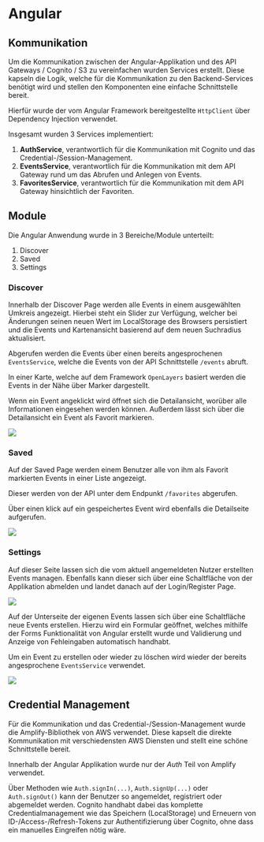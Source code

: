 # Angular

## Kommunikation
Um die Kommunikation zwischen der Angular-Applikation und des API Gateways / Cognito / S3 zu vereinfachen wurden Services erstellt.
Diese kapseln die Logik, welche für die Kommunikation zu den Backend-Services benötigt wird und stellen den Komponenten eine einfache Schnittstelle bereit.

Hierfür wurde der vom Angular Framework bereitgestellte ```HttpClient``` über Dependency Injection verwendet.

Insgesamt wurden 3 Services implementiert:

1. __AuthService__, verantwortlich für die Kommunikation mit Cognito und das Credential-/Session-Management.
1. __EventsService__, verantwortlich für die Kommunikation mit dem API Gateway rund um das Abrufen und Anlegen von Events.
1. __FavoritesService__, verantwortlich für die Kommunikation mit dem API Gateway hinsichtlich der Favoriten.

## Module
Die Angular Anwendung wurde in 3 Bereiche/Module unterteilt:

1. Discover
1. Saved
1. Settings

### Discover
Innerhalb der Discover Page werden alle Events in einem ausgewählten Umkreis angezeigt.
Hierbei steht ein Slider zur Verfügung, welcher bei Änderungen seinen neuen Wert im LocalStorage des Browsers persistiert und die Events und Kartenansicht basierend auf dem neuen Suchradius aktualisiert.

Abgerufen werden die Events über einen bereits angesprochenen ```EventsService```, welche die Events von der API Schnittstelle ```/events``` abruft.

In einer Karte, welche auf dem Framework ```OpenLayers``` basiert werden die Events in der Nähe über Marker dargestellt.

Wenn ein Event angeklickt wird öffnet sich die Detailansicht, worüber alle Informationen eingesehen werden können.
Außerdem lässt sich über die Detailansicht ein Event als Favorit markieren.

![](images/angular_discover.png)

### Saved
Auf der Saved Page werden einem Benutzer alle von ihm als Favorit markierten Events in einer Liste angezeigt.

Dieser werden von der API unter dem Endpunkt ```/favorites``` abgerufen.

Über einen klick auf ein gespeichertes Event wird ebenfalls die Detailseite aufgerufen.

![](images/angular_event-detail.png)

### Settings
Auf dieser Seite lassen sich die vom aktuell angemeldeten Nutzer erstellten Events managen.
Ebenfalls kann dieser sich über eine Schaltfläche von der Applikation abmelden und landet danach auf der Login/Register Page.

![](images/angular_settings.png)

Auf der Unterseite der eigenen Events lassen sich über eine Schaltfläche neue Events erstellen.
Hierzu wird ein Formular geöffnet, welches mithilfe der Forms Funktionalität von Angular erstellt wurde und Validierung und Anzeige von Fehleingaben automatisch handhabt.

Um ein Event zu erstellen oder wieder zu löschen wird wieder der bereits angesprochene ```EventsService``` verwendet.

![](images/angular_event-create.png)


## Credential Management

Für die Kommunikation und das Credential-/Session-Management wurde die Amplify-Bibliothek von AWS verwendet.
Diese kapselt die direkte Kommunikation mit verschiedensten AWS Diensten und stellt eine schöne Schnittstelle bereit.

Innerhalb der Angular Applikation wurde nur der _Auth_ Teil von Amplify verwendet.

Über Methoden wie ```Auth.signIn(...)```, ```Auth.signUp(...)``` oder ```Auth.signOut()``` kann der Benutzer so angemeldet, registriert oder abgemeldet werden.
Cognito handhabt dabei das komplette Credentialmanagement wie das Speichern (LocalStorage) und Erneuern von ID-/Access-/Refresh-Tokens zur Authentifizierung über Cognito, ohne dass ein manuelles Eingreifen nötig wäre.
